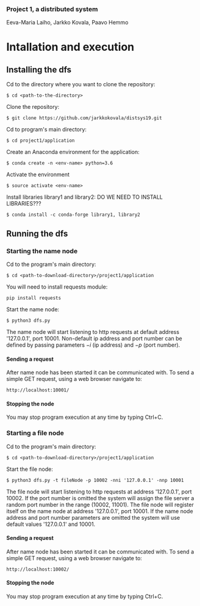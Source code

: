 ### Project 1, a distributed system
Eeva-Maria Laiho, Jarkko Kovala, Paavo Hemmo

# Intallation and execution

## Installing the dfs

Cd to the directory where you want to clone the repository:

    $ cd <path-to-the-directory>

Clone the repository:

    $ git clone https://github.com/jarkkokovala/distsys19.git

Cd to program's main directory:

    $ cd project1/application

Create an Anaconda environment for the application:

    $ conda create -n <env-name> python=3.6

Activate the environment

    $ source activate <env-name>     

Install libraries library1 and library2:      DO WE NEED TO INSTALL LIBRARIES???

    $ conda install -c conda-forge library1, library2

## Running the dfs

### Starting the name node

Cd to the program's main directory:

    $ cd <path-to-download-directory>/project1/application
    
You will need to install requests module:

```
pip install requests
```

Start the name node:

    $ python3 dfs.py

The name node will start listening to http requests at default address '127.0.0.1', port 10001. Non-default ip address and port number can be defined by passing parameters $-i$ (ip address) and $-p$ (port number).

#### Sending a request

After name node has been started it can be communicated with. To send a simple GET request, using a web browser navigate to:

    http://localhost:10001/

#### Stopping the node

You may stop program execution at any time by typing Ctrl+C.

### Starting a file node

Cd to the program's main directory:

    $ cd <path-to-download-directory>/project1/application

Start the file node:

    $ python3 dfs.py -t fileNode -p 10002 -nni '127.0.0.1' -nnp 10001
    
The file node will start listening to http requests at address '127.0.0.1', port 10002. If the port number is omitted the system will assign the file server a random port number in the range (10002, 11001). The file node will register itself on the name node at address '127.0.0.1', port 10001. If the name node address and port number parameters are omitted the system will use default values '127.0.0.1' and 10001.

#### Sending a request

After name node has been started it can be communicated with. To send a simple GET request, using a web browser navigate to:

    http://localhost:10002/
    
#### Stopping the node

You may stop program execution at any time by typing Ctrl+C.


